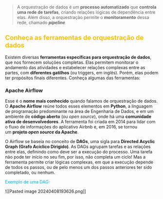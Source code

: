 
> A orquestração de dados é um **processo automatizado** que **controla uma rede de tarefas**, criando relações lógicas de dependência entre elas. Além disso, a orquestração permite o **monitoramento** dessa rede, chamado _**pipeline**_

## <span style="color:#ffc000">Conheça as ferramentas de orquestração de dados</span> 

Existem diversas **ferramentas específicas para orquestração de dados**, que nos fornecem soluções completas. Elas permitem monitorar o andamento das atividades e estabelecer relações complexas entre as partes, com **diferentes gatilhos** (ou triggers, em inglês). Porém, elas podem ter propósitos finais diferentes. Conheça algumas das ferramentas:

### **Apache Airflow**

Esse é o **nome mais conhecido** quando falamos de orquestração de dados. O **Apache Airflow** reúne todos esses elementos em **Python**, a linguagem de programação predominante na área de Engenharia de Dados, e em um ambiente de **código aberto** (ou _open source_), onde há uma **comunidade ativa de desenvolvedores**. A ferramenta foi criada em 2014 para lidar com o fluxo de informações do aplicativo Airbnb e, em 2016, se tornou um **projeto _open source_ da Apache**.

O Airflow se baseia no conceito de **DAGs**, uma sigla para **Directed Acyclic Graph (Grafo Acíclico Dirigido)**. As DAGs agrupam tarefas e as relações entre elas, definindo como deve ser a execução do processo. Uma tarefa não pode ter início no seu fim, por isso, não completa um ciclo! Mas a ferramenta permite criar lógicas complexas, em que a execução depende de todos os passos, ou de pelo menos um dos passos anteriores ter sido completado, ou nenhum.

<span style="color:#00b0f0">Exemplo de uma DAG:</span> 

![[Pasted image 20240408193626.png]]

